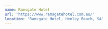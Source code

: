 ```yaml
---
name: Ramsgate Hotel
url: 'https://www.ramsgatehotel.com.au/'
location: 'Ramsgate Hotel, Henley Beach, SA'
---
```


 